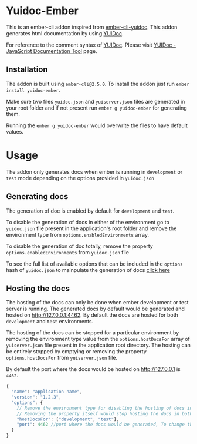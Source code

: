 # Yuidoc-Ember

This is an ember-cli addon inspired from [ember-cli-yuidoc](https://github.com/cibernox/ember-cli-yuidoc). This addon generates html documentation by using [YUIDoc](http://yuilibrary.com/).

For reference to the comment syntax of [YUIDoc](http://yuilibrary.com/). Please visit [YUIDoc - JavaScript Documentation Tool](http://yui.github.io/yuidoc/) page.

## Installation

The addon is built using `ember-cli@2.5.0`. To install the addon just run `ember install yuidoc-ember`.

Make sure two files `yuidoc.json` and `yuiserver.json` files are generated in your root folder and if not present run `ember g yuidoc-ember` for generating them. 

Running the `ember g yuidoc-ember` would overwrite the files to have default values.

# Usage

The addon only generates docs when ember is running in `development` or `test` mode depending on the options provided in `yuidoc.json`

## Generating docs

The generation of doc is enabled by default for `development` and `test`.

To disable the generation of docs in either of the environment go to `yuidoc.json` file present in the application's root folder and remove the environment type from `options.enabledEnvironments` array.

To disable the generation of doc totally, remove the property `options.enabledEnvironments` from `yuidoc.json` file

To see the full list of available options that can be included in the `options` hash of `yuidoc.json` to mainpulate the generation of docs [click here](http://yui.github.io/yuidoc/args/)

## Hosting the docs

The hosting of the docs can only be done when ember development or test server is running. The generated docs by default would be generated and hosted on http://127.0.0.1:4462. By default the docs are hosted for both `development` and `test` environments.

The hosting of the docs can be stopped for a particular environment by removing the environment type value from the `options.hostDocsFor` array of `yuiserver.json` file present in the application root directory. The hosting can be entirely stopped by emptying or removing the property `options.hostDocsFor` from `yuiserver.json` file.

By default the port where the docs would be hosted on http://127.0.0.1 is `4462`.
```javascript
{
  "name": "application name",
  "version": "1.2.3",
  "options": {
    // Remove the environment type for disabling the hosting of docs in that environment from "hostDocsFor"
    // Removing the property itself would stop hosting the docs in both development and test environment
    "hostDocsFor": ["development", "test"], 
    "port": 4462 //port where the docs would be generated, To change the port, update this property.
  }
}
```
